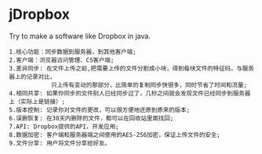 jDropbox
========

Try to make a software like Dropbox in java.

    1.核心功能：同步数据到服务器，到其他客户端;
    2.客户端：浏览器访问管理、CS客户端;
    3.差异同步: 在文件上传之前,把需要上传的文件分割成小块，得到每块文件的特征码，与服务器上的记录对比，
                只上传有变动的那部分，比简单的复制同步快很多，同时节省了时间和流量;
    4.相同共享: 如果你同步的文件别人已经同步过了，几秒之间就会发现文件已经同步到服务器上（实际上是链接）;
    5.版本控制: 记录你对文件的更改，可以很方便地还原到原来的版本;
    6.误删恢复: 在30天内删除的文件，都可以在回收站里面找回;
    7.API: Dropbox提供的API，开发应用;
    8.数据加密: 客户端和服务器端之间使用的AES-256加密，保证上传文件的安全;
    9.文件分享: 用户将文件分享给好友。